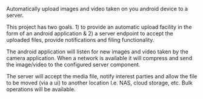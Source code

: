 Automatically upload images and video taken on you android device to a server.

This project has two goals. 1) to provide an automatic upload facility in the form of an android application & 2) a server endpoint to accept the uploaded files, provide notifications and filing functionality.

The android application will listen for new images and video taken by the camera application. When a network is available it will compress and send the image/video to the configured server component.

The server will accept the media file, notify interest parties and allow the file to be moved (via a ui) to another location I.e. NAS, cloud storage, etc. Bulk operations will be available.